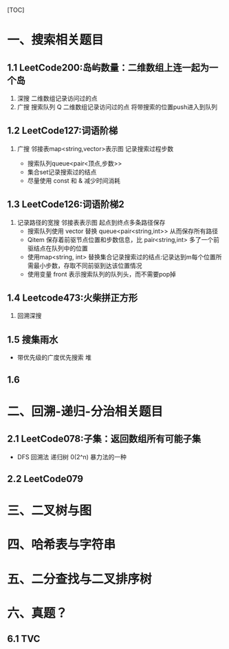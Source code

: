 [TOC]
# 一、搜索相关题目
## 1.1 LeetCode200:岛屿数量：二维数组上连一起为一个岛
1. 深搜  二维数组记录访问过的点
2. 广搜 搜索队列 Q 二维数组记录访问过的点 将带搜索的位置push进入到队列
## 1.2 LeetCode127:词语阶梯
1. 广搜  邻接表map<string,vector<string>>表示图  记录搜索过程步数  
    - 搜索队列queue<pair<顶点,步数>>
    - 集合set<string>记录搜索过的结点
    - 尽量使用 const 和 & 减少时间消耗
## 1.3 LeetCode126:词语阶梯2
1. 记录路径的宽搜 邻接表表示图 起点到终点多条路径保存
    - 搜索队列使用 vector<Qitem> 替换 queue<pair<string,int>> 从而保存所有路径
    - Qitem 保存着前驱节点位置和步数信息，比 pair<string,int> 多了一个前驱结点在队列中的位置
    - 使用map<string, int> 替换集合记录搜索过的结点:记录达到m每个位置所需最小步数，存取不同前驱到达该位置情况
    - 使用变量 front 表示搜索队列的队列头，而不需要pop掉
## 1.4 Leetcode473:火柴拼正方形
1. 回溯深搜
## 1.5 搜集雨水
- 带优先级的广度优先搜索 堆


## 1.6 

# 二、回溯-递归-分治相关题目
## 2.1 LeetCode078:子集：返回数组所有可能子集
- DFS 回溯法 递归树 0(2^n) 暴力法的一种
## 2.2 LeetCode079


# 三、二叉树与图



# 四、哈希表与字符串


# 五、二分查找与二叉排序树


# 六、真题？
## 6.1 TVC